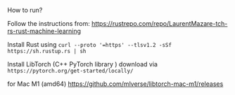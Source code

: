 How to run?

Follow the instructions from:
https://rustrepo.com/repo/LaurentMazare-tch-rs-rust-machine-learning

Install Rust using
`
curl --proto '=https' --tlsv1.2 -sSf https://sh.rustup.rs | sh
`

Install LibTorch (C++ PyTorch library ) download via
`
https://pytorch.org/get-started/locally/
`

for Mac M1 (amd64) https://github.com/mlverse/libtorch-mac-m1/releases


